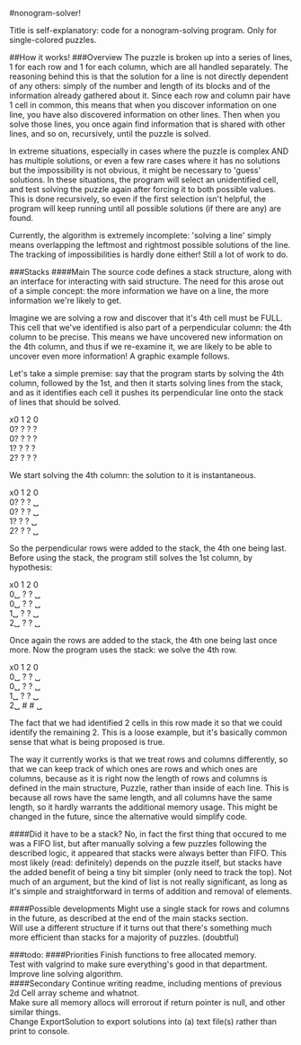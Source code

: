#nonogram-solver!

Title is self-explanatory: code for a nonogram-solving program. Only for single-colored puzzles.

##How it works!
###Overview
The puzzle is broken up into a series of lines, 1 for each row and 1 for each column, which are all handled separately. The reasoning behind this is that the solution for a line is not directly dependent of any others: simply of the number and length of its blocks and of the information already gathered about it. Since each row and column pair have 1 cell in common, this means that when you discover information on one line, you have also discovered information on other lines. Then when you solve those lines, you once again find information that is shared with other lines, and so on, recursively, until the puzzle is solved.

In extreme situations, especially in cases where the puzzle is complex AND has multiple solutions, or even a few rare cases where it has no solutions but the impossibility is not obvious, it might be necessary to 'guess' solutions. In these situations, the program will select an unidentified cell, and test solving the puzzle again after forcing it to both possible values. This is done recursively, so even if the first selection isn't helpful, the program will keep running until all possible solutions (if there are any) are found.

Currently, the algorithm is extremely incomplete: 'solving a line' simply means overlapping the leftmost and rightmost possible solutions of the line. The tracking of impossibilities is hardly done either! Still a lot of work to do.

###Stacks
####Main
The source code defines a stack structure, along with an interface for interacting with said structure. The need for this arose out of a simple concept: the more information we have on a line, the more information we're likely to get.

Imagine we are solving a row and discover that it's 4th cell must be FULL. This cell that we've identified is also part of a perpendicular column: the 4th column to be precise. This means we have uncovered new information on the 4th column, and thus if we re-examine it, we are likely to be able to uncover even more information! A graphic example follows.

Let's take a simple premise: say that the program starts by solving the 4th column, followed by the 1st, and then it starts solving lines from the stack, and as it identifies each cell it pushes its perpendicular line onto the stack of lines that should be solved.

x0 1 2 0  
0? ? ? ?  
0? ? ? ?  
1? ? ? ?  
2? ? ? ?  

We start solving the 4th column: the solution to it is instantaneous.

x0 1 2 0  
0? ? ? ␣  
0? ? ? ␣  
1? ? ? ␣  
2? ? ? ␣  

So the perpendicular rows were added to the stack, the 4th one being last. Before using the stack, the program still solves the 1st column, by hypothesis:

x0 1 2 0  
0␣ ? ? ␣  
0␣ ? ? ␣  
1␣ ? ? ␣  
2␣ ? ? ␣  

Once again the rows are added to the stack, the 4th one being last once more. Now the program uses the stack: we solve the 4th row.

x0 1 2 0  
0␣ ? ? ␣  
0␣ ? ? ␣  
1␣ ? ? ␣  
2␣ # # ␣  

The fact that we had identified 2 cells in this row made it so that we could identify the remaining 2. This is a loose example, but it's basically common sense that what is being proposed is true.

The way it currently works is that we treat rows and columns differently, so that we can keep track of which ones are rows and which ones are columns, because as it is right now the length of rows and columns is defined in the main structure, Puzzle, rather than inside of each line. This is because all rows have the same length, and all columns have the same length, so it hardly warrants the additional memory usage. This might be changed in the future, since the alternative would simplify code.

####Did it have to be a stack?
No, in fact the first thing that occured to me was a FIFO list, but after manually solving a few puzzles following the described logic, it appeared that stacks were always better than FIFO. This most likely (read: definitely) depends on the puzzle itself, but stacks have the added benefit of being a tiny bit simpler (only need to track the top). Not much of an argument, but the kind of list is not really significant, as long as it's simple and straightforward in terms of addition and removal of elements.

####Possible developments
Might use a single stack for rows and columns in the future, as described at the end of the main stacks section.  
Will use a different structure if it turns out that there's something much more efficient than stacks for a majority of puzzles. (doubtful)  

###todo:
####Priorities
Finish functions to free allocated memory.  
Test with valgrind to make sure everything's good in that department.  
Improve line solving algorithm.  
####Secondary
Continue writing readme, including mentions of previous 2d Cell array scheme and whatnot.  
Make sure all memory allocs will errorout if return pointer is null, and other similar things.  
Change ExportSolution to export solutions into (a) text file(s) rather than print to console.  
